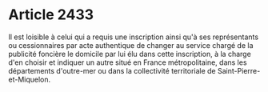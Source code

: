 # Article 2433

<p>Il est loisible à celui qui a requis une inscription ainsi qu'à ses représentants ou cessionnaires par acte authentique de changer au service chargé de la publicité foncière le domicile par lui élu dans cette inscription, à la charge d'en choisir et indiquer un autre situé en France métropolitaine, dans les départements d'outre-mer ou dans la collectivité territoriale de Saint-Pierre-et-Miquelon.</p>